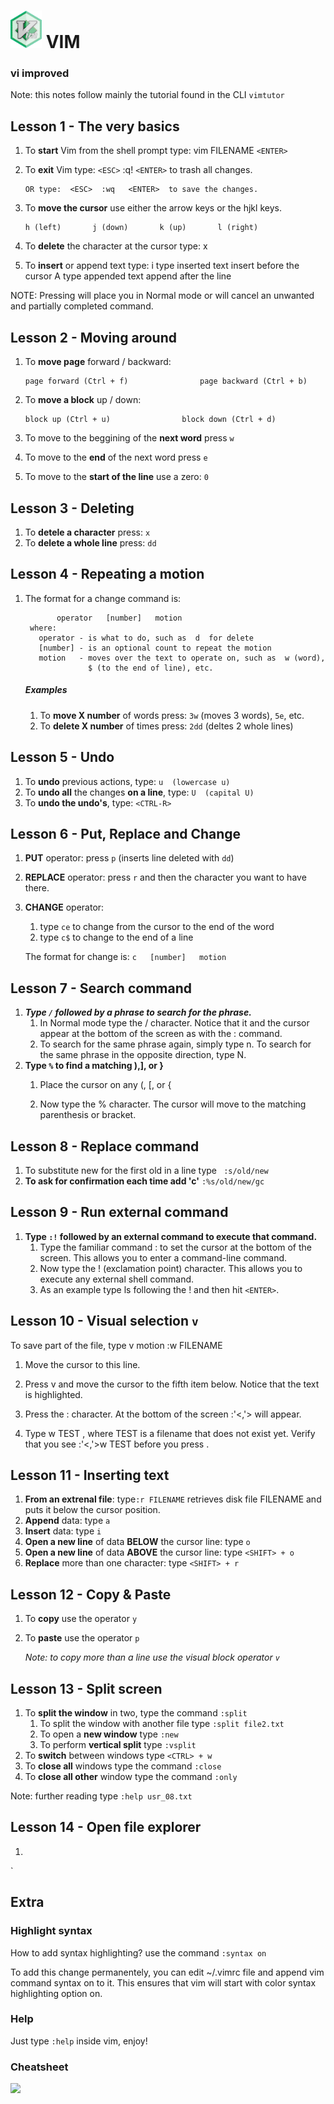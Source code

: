 # <img src="https://raw.githubusercontent.com/jgrecoarroyo/learningvim/master/img/vim_badge.png" data-canonical-src="https://raw.githubusercontent.com/jgrecoarroyo/learningvim/master/img/vim_badge.png" width="50" height="60" /> VIM

### vi improved

Note: this notes follow mainly the tutorial found in the CLI `vimtutor`

## Lesson 1 - The very basics


  1. To **start** Vim from the shell prompt type:  vim FILENAME `<ENTER>`
  2. To **exit** Vim type:     `<ESC>`   :q!   `<ENTER>`  to trash all changes.

         OR type:  <ESC>  :wq   <ENTER>  to save the changes.

  3. To **move the cursor** use either the arrow keys or the hjkl keys.

     ```
     h (left)       j (down)       k (up)       l (right)
     ```

  4. To **delete** the character at the cursor type:  x

  5. To **insert** or append text type:
         i   type inserted text   <ESC>         insert before the cursor
         A   type appended text   <ESC>         append after the line

NOTE: Pressing <ESC> will place you in Normal mode or will cancel an unwanted and partially completed command.



## Lesson 2 - Moving around

1. To **move page** forward / backward:

   ```
   page forward (Ctrl + f)                page backward (Ctrl + b)
   ```

2. To **move a block** up / down:

   ```
   block up (Ctrl + u)                block down (Ctrl + d)
   ```

3. To move to the beggining of the **next word** press `w`

4. To move to the **end** of the next word press `e`

5. To move to the **start of the line** use a zero:  `0`

## Lesson 3 - Deleting 

1. To **detele a character** press: `x`
2. To **delete a whole line** press: `dd`

## Lesson 4 - Repeating a motion

1. The format for a change command is:

              operator   [number]   motion
        where:
          operator - is what to do, such as  d  for delete
          [number] - is an optional count to repeat the motion
          motion   - moves over the text to operate on, such as  w (word),
                     $ (to the end of line), etc.

   ##### Examples

   1. To **move X number** of words press: `3w` (moves 3 words), `5e`, etc.
   2. To **delete X number** of times press: `2dd` (deltes 2 whole lines)

## Lesson 5  - Undo

1. To **undo** previous actions, type:                 `u  (lowercase u)`
2. To **undo all** the changes **on a line**, type:   `U  (capital U)`
3. To **undo the undo's**, type:  `<CTRL-R>`

## Lesson 6  - Put, Replace and Change 

1. **PUT** operator: press `p` (inserts line deleted with `dd`)
2. **REPLACE** operator: press `r`  and then the character you want to have there.
3. **CHANGE** operator: 
   1. type `ce`  to change from the cursor to the end of the word
   2. type `c$`  to change to the end of a line

   The format for change is: ```c   [number]   motion```

## Lesson 7 - Search command

1. ***Type  `/`  followed by a phrase to search for the phrase.*** 
   1. In Normal mode type the  /  character.  Notice that it and the cursor appear at the bottom of the screen as with the  :  command.
   2. To search for the same phrase again, simply type  n. To search for the same phrase in the opposite direction, type  N.
2. **Type `%` to find a matching ),], or }**
   1. Place the cursor on any (, [, or { 

   2. Now type the  %  character. The cursor will move to the matching parenthesis or bracket.

## Lesson 8 - Replace command

  1. To substitute new for the first old in a line type        ` :s/old/new`
  2. **To ask for confirmation each time add 'c'**             `:%s/old/new/gc`

## Lesson 9 - Run external command

1. **Type  `:!`  followed by an external command to execute that command.**
   1. Type the familiar command  :  to set the cursor at the bottom of the screen.  This allows you to enter a command-line command.
   2. Now type the  !  (exclamation point) character.  This allows you to execute any external shell command.
   3. As an example type   ls   following the ! and then hit `<ENTER>`.

## Lesson 10 - Visual selection `v`

To save part of the file, type  v  motion  :w FILENAME

  1. Move the cursor to this line.

  2. Press  v  and move the cursor to the fifth item below.  Notice that the
     text is highlighted.

  3. Press the  :  character.  At the bottom of the screen  :'<,'> will appear.

  4. Type  w TEST  , where TEST is a filename that does not exist yet.  Verify
     that you see  :'<,'>w TEST  before you press <ENTER>.

## Lesson 11 - Inserting text

1. **From an extrenal file**: type`:r FILENAME`  retrieves disk file FILENAME and puts it below the cursor position.
2. **Append** data: type `a`
3. **Insert** data: type `i`
4. **Open a new line** of data **BELOW** the cursor line: type `o`
5. **Open a new line** of data **ABOVE** the cursor line: type `<SHIFT> + o`
6. **Replace** more than one character: type `<SHIFT> + r`



## Lesson 12 - Copy & Paste

1. To **copy** use the operator `y`

2. To **paste** use the operator `p`

   *Note: to copy more than a line use the visual block operator `v`*



## Lesson 13 - Split screen

1. To **split the window** in two, type the command `:split`
   1. To split the window with another file type `:split file2.txt`
   2. To open a **new window** type `:new`
   3. To perform **vertical split** type `:vsplit`
2. To **switch** between windows type `<CTRL> + w`
3. To **close all** windows type the command `:close`
4. To **close all other** window type the command `:only`

Note: further reading type `:help usr_08.txt`

## Lesson 14 - Open file explorer

1. 

   `


## Extra

### Highlight syntax

How to add syntax highlighting? use the command `:syntax on`

To add this change permanentely, you can edit ~/.vimrc file and append vim command syntax on to it. This ensures that vim will start with color syntax highlighting option on.





### Help

Just type `:help` inside vim, enjoy!

### Cheatsheet

<img src="http://zzyxx.wdfiles.com/local--files/tui-text-editors/vi-vim-cheat-sheet-belgian-azerty.svg">